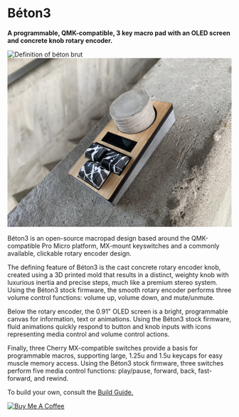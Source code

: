 # Béton3
**A programmable, QMK-compatible, 3 key macro pad with an OLED screen and concrete knob rotary encoder.**

![Definition of béton brut](https://adamlechowicz.github.io/assets/img/projects/proj-1/definition1.png)
![Picture of Béton3](https://raw.githubusercontent.com/adamlechowicz/Beton3/master/Picture%20Gallery/0002.jpeg)

Béton3 is an open-source macropad design based around the QMK-compatible Pro Micro platform, MX-mount keyswitches and a commonly available, clickable rotary encoder design.

The defining feature of Béton3 is the cast concrete rotary encoder knob, created using a 3D printed mold that results in a distinct, weighty knob with luxurious inertia and precise steps, much like a premium stereo system.  Using the Béton3 stock firmware, the smooth rotary encoder performs three volume control functions: volume up, volume down, and mute/unmute.

Below the rotary encoder, the 0.91" OLED screen is a bright, programmable canvas for information, text or animations.  Using the Béton3 stock firmware, fluid animations quickly respond to button and knob inputs with icons representing media control and volume control actions.

Finally, three Cherry MX-compatible switches provide a basis for programmable macros, supporting large, 1.25u and 1.5u keycaps for easy muscle memory access.  Using the Béton3 stock firmware, three switches perform five media control functions: play/pause, forward, back, fast-forward, and rewind.


To build your own, consult the [Build Guide.](https://github.com/adamlechowicz/Beton3/tree/master/Build%20Guide)


<a href="https://www.buymeacoffee.com/adamlechowicz" target="_blank"><img src="https://cdn.buymeacoffee.com/buttons/default-yellow.png" alt="Buy Me A Coffee" height="41" width="174"></a>

